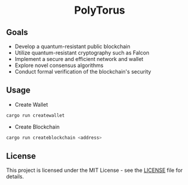 <div align="center">
    <h1>PolyTorus</h1>
</div>

## Goals
* Develop a quantum-resistant public blockchain
* Utilize quantum-resistant cryptography such as Falcon
* Implement a secure and efficient network and wallet
* Explore novel consensus algorithms
* Conduct formal verification of the blockchain's security

## Usage

- Create Wallet
```bash
cargo run createwallet
```

- Create Blockchain
```bash
cargo run createblockchain <address>
```



## License

This project is licensed under the MIT License - see the [LICENSE](LICENSE) file for details.

